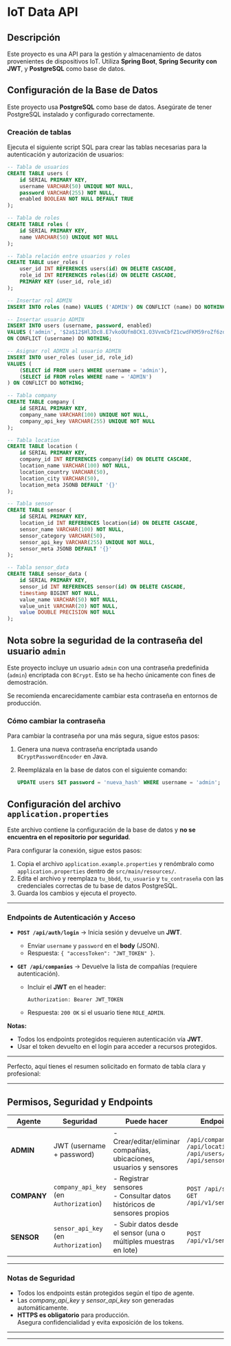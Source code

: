 # IoT Data API

## Descripción
                                                                                 
Este proyecto es una API para la gestión y almacenamiento de datos provenientes 
de dispositivos IoT. Utiliza **Spring Boot**, **Spring Security con JWT**, y 
**PostgreSQL** como base de datos.

## Configuración de la Base de Datos  

Este proyecto usa **PostgreSQL** como base de datos. Asegúrate de tener PostgreSQL 
instalado y configurado correctamente.

### Creación de tablas

Ejecuta el siguiente script SQL para crear las tablas necesarias para la 
autenticación y autorización de usuarios:

```sql
-- Tabla de usuarios
CREATE TABLE users (
    id SERIAL PRIMARY KEY,
    username VARCHAR(50) UNIQUE NOT NULL,
    password VARCHAR(255) NOT NULL,
    enabled BOOLEAN NOT NULL DEFAULT TRUE
);

-- Tabla de roles
CREATE TABLE roles (
    id SERIAL PRIMARY KEY,
    name VARCHAR(50) UNIQUE NOT NULL
);

-- Tabla relación entre usuarios y roles
CREATE TABLE user_roles (
    user_id INT REFERENCES users(id) ON DELETE CASCADE,
    role_id INT REFERENCES roles(id) ON DELETE CASCADE,
    PRIMARY KEY (user_id, role_id)
);

-- Insertar rol ADMIN
INSERT INTO roles (name) VALUES ('ADMIN') ON CONFLICT (name) DO NOTHING;

-- Insertar usuario ADMIN  
INSERT INTO users (username, password, enabled) 
VALUES ('admin', '$2a$12$HlJDc8.E7vkoOUfm8CK1.O3VvmCbfZ1cwdFKM59roZf6zdJljOXwi', TRUE) 
ON CONFLICT (username) DO NOTHING;

-- Asignar rol ADMIN al usuario ADMIN
INSERT INTO user_roles (user_id, role_id) 
VALUES (
    (SELECT id FROM users WHERE username = 'admin'), 
    (SELECT id FROM roles WHERE name = 'ADMIN')
) ON CONFLICT DO NOTHING;

-- Tabla company
CREATE TABLE company (
    id SERIAL PRIMARY KEY,
    company_name VARCHAR(100) UNIQUE NOT NULL,
    company_api_key VARCHAR(255) UNIQUE NOT NULL
);

-- Tabla location
CREATE TABLE location (
    id SERIAL PRIMARY KEY,
    company_id INT REFERENCES company(id) ON DELETE CASCADE,
    location_name VARCHAR(100) NOT NULL,
    location_country VARCHAR(50),
    location_city VARCHAR(50),
    location_meta JSONB DEFAULT '{}'
);

-- Tabla sensor
CREATE TABLE sensor (
    id SERIAL PRIMARY KEY,
    location_id INT REFERENCES location(id) ON DELETE CASCADE,
    sensor_name VARCHAR(100) NOT NULL,
    sensor_category VARCHAR(50),
    sensor_api_key VARCHAR(255) UNIQUE NOT NULL,
    sensor_meta JSONB DEFAULT '{}'
);

-- Tabla sensor_data
CREATE TABLE sensor_data (
    id SERIAL PRIMARY KEY,
    sensor_id INT REFERENCES sensor(id) ON DELETE CASCADE,
    timestamp BIGINT NOT NULL,
    value_name VARCHAR(50) NOT NULL,
    value_unit VARCHAR(20) NOT NULL,
    value DOUBLE PRECISION NOT NULL
);

```

## Nota sobre la seguridad de la contraseña del usuario `admin`

Este proyecto incluye un usuario `admin` con una contraseña predefinida (`admin`) 
encriptada con `BCrypt`. Esto se ha hecho únicamente con fines de demostración. 

Se recomienda encarecidamente cambiar esta contraseña en entornos de producción. 

### Cómo cambiar la contraseña

Para cambiar la contraseña por una más segura, sigue estos pasos:

1. Genera una nueva contraseña encriptada usando `BCryptPasswordEncoder` en Java.
2. Reemplázala en la base de datos con el siguiente comando:

   ```sql
   UPDATE users SET password = 'nueva_hash' WHERE username = 'admin';
   ```

## Configuración del archivo `application.properties`   

Este archivo contiene la configuración de la base de datos y 
**no se encuentra en el repositorio por seguridad**.

Para configurar la conexión, sigue estos pasos:

1. Copia el archivo `application.example.properties` y renómbralo como 
   `application.properties` dentro de `src/main/resources/`.
2. Edita el archivo y reemplaza `tu_bbdd`, `tu_usuario` y `tu_contraseña` con las 
   credenciales correctas de tu base de datos PostgreSQL.
3. Guarda los cambios y ejecuta el proyecto.

---

### Endpoints de Autenticación y Acceso

- **`POST /api/auth/login`** → Inicia sesión y devuelve un **JWT**.
   - Enviar `username` y `password` en el **body** (JSON).
   - Respuesta: `{ "accessToken": "JWT_TOKEN" }`.

- **`GET /api/companies`** → Devuelve la lista de compañías (requiere autenticación).
   - Incluir el **JWT** en el header:
     ```http
     Authorization: Bearer JWT_TOKEN
     ```
   - Respuesta: `200 OK` si el usuario tiene `ROLE_ADMIN`.

**Notas:**
- Todos los endpoints protegidos requieren autenticación vía **JWT**.
- Usar el token devuelto en el login para acceder a recursos protegidos.

---

Perfecto, aquí tienes el resumen solicitado en formato de tabla clara y profesional:

---

## Permisos, Seguridad y Endpoints

| **Agente**   | **Seguridad**                          | **Puede hacer**                                                                 | **Endpoint(s)**                                 |
|--------------|----------------------------------------|----------------------------------------------------------------------------------|-------------------------------------------------|
| **ADMIN**    | JWT (username + password)              | - Crear/editar/eliminar compañías, ubicaciones, usuarios y sensores            | `/api/companies/**`<br>`/api/locations/**`<br>`/api/users/**`<br>`/api/sensors/**` |
| **COMPANY**  | `company_api_key` (en `Authorization`) | - Registrar sensores<br>- Consultar datos históricos de sensores propios        | `POST /api/sensors`<br>`GET /api/v1/sensor_data` |
| **SENSOR**   | `sensor_api_key` (en `Authorization`)  | - Subir datos desde el sensor (una o múltiples muestras en lote)               | `POST /api/v1/sensor_data`                      |

---

### Notas de Seguridad

- Todos los endpoints están protegidos según el tipo de agente.
- Las *company_api_key* y *sensor_api_key* son generadas automáticamente.
- **HTTPS es obligatorio** para producción.  
  Asegura confidencialidad y evita exposición de los tokens.

---
---